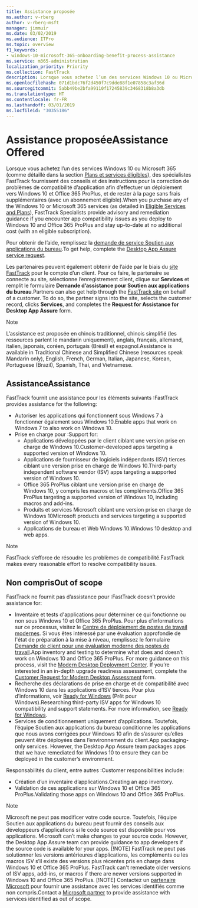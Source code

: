 ```yaml
---
title: Assistance proposée
ms.author: v-rberg
author: v-rberg-msft
manager: jimmuir
ms.date: 03/02/2019
ms.audience: ITPro
ms.topic: overview
f1_keywords:
- windows-10-microsoft-365-onboarding-benefit-process-assistance
ms.service: m365-administration
localization_priority: Priority
ms.collection: FastTrack
description: Lorsque vous achetez l’un des services Windows 10 ou Microsoft 365, des spécialistes FastTrack fournissent des conseils et des instructions pour la correction de problèmes afin d’effectuer un déploiement vers Windows 10 et Office 365 ProPlus et de rester à la page sans frais supplémentaires (avec un abonnement éligible).
ms.openlocfilehash: 071d1bdc76f2d450f7c9dde88f1e07858c3af36d
ms.sourcegitcommit: 5abb49be2bfa99110f17245839c3468318b8a3db
ms.translationtype: HT
ms.contentlocale: fr-FR
ms.lasthandoff: 03/01/2019
ms.locfileid: "30355186"
---
```

# <a name="assistance-offered"></a><span data-ttu-id="61e24-103">Assistance proposée</span><span class="sxs-lookup"><span data-stu-id="61e24-103">Assistance Offered</span></span>  

<span data-ttu-id="61e24-104">Lorsque vous achetez l’un des services Windows 10 ou Microsoft 365 (comme détaillé dans la section [Plans et services éligibles](M365-eligible-services-and-plans.md)), des spécialistes FastTrack fournissent des conseils et des instructions pour la correction de problèmes de compatibilité d’application afin d’effectuer un déploiement vers Windows 10 et Office 365 ProPlus, et de rester à la page sans frais supplémentaires (avec un abonnement éligible).</span><span class="sxs-lookup"><span data-stu-id="61e24-104">When you purchase any of the Windows 10 or Microsoft 365 services (as detailed in [Eligible Services and Plans](M365-eligible-services-and-plans.md)), FastTrack Specialists provide advisory and remediation guidance if you encounter app compatibility issues as you deploy to Windows 10 and Office 365 ProPlus and stay up-to-date at no additional cost (with an eligible subscription).</span></span>

<span data-ttu-id="61e24-105">Pour obtenir de l’aide, remplissez la [demande de service Soutien aux applications du bureau](https://go.microsoft.com/fwlink/?linkid=2022721).</span><span class="sxs-lookup"><span data-stu-id="61e24-105">To get help, complete the [Desktop App Assure service request](https://go.microsoft.com/fwlink/?linkid=2022721).</span></span>

<span data-ttu-id="61e24-p101">Les partenaires peuvent également obtenir de l’aide par le biais du [site FastTrack](https://go.microsoft.com/fwlink/?linkid=780698) pour le compte d’un client. Pour ce faire, le partenaire se connecte au site, sélectionne l’enregistrement client, clique sur **Services** et remplit le formulaire **Demande d’assistance pour Soutien aux applications du bureau**.</span><span class="sxs-lookup"><span data-stu-id="61e24-p101">Partners can also get help through the [FastTrack site](https://go.microsoft.com/fwlink/?linkid=780698) on behalf of a customer. To do so, the partner signs into the site, selects the customer record, clicks **Services**, and completes the **Request for Assistance for Desktop App Assure** form.</span></span>

> [!NOTE]
> <span data-ttu-id="61e24-108">L’assistance est proposée en chinois traditionnel, chinois simplifié (les ressources parlent le mandarin uniquement), anglais, français, allemand, italien, japonais, coréen, portugais (Brésil) et espagnol.</span><span class="sxs-lookup"><span data-stu-id="61e24-108">Assistance is available in Traditional Chinese and Simplified Chinese (resources speak Mandarin only), English, French, German, Italian, Japanese, Korean, Portuguese (Brazil), Spanish, Thai, and Vietnamese.</span></span> 

## <a name="assistance"></a><span data-ttu-id="61e24-109">Assistance</span><span class="sxs-lookup"><span data-stu-id="61e24-109">Assistance</span></span>

<span data-ttu-id="61e24-110">FastTrack fournit une assistance pour les éléments suivants :</span><span class="sxs-lookup"><span data-stu-id="61e24-110">FastTrack provides assistance for the following:</span></span>
- <span data-ttu-id="61e24-111">Autoriser les applications qui fonctionnent sous Windows 7 à fonctionner également sous Windows 10.</span><span class="sxs-lookup"><span data-stu-id="61e24-111">Enable apps that work on Windows 7 to also work on Windows 10.</span></span>
- <span data-ttu-id="61e24-112">Prise en charge pour :</span><span class="sxs-lookup"><span data-stu-id="61e24-112">Support for:</span></span>
    - <span data-ttu-id="61e24-113">Applications développées par le client ciblant une version prise en charge de Windows 10.</span><span class="sxs-lookup"><span data-stu-id="61e24-113">Customer-developed apps targeting a supported version of Windows 10.</span></span>
    - <span data-ttu-id="61e24-114">Applications de fournisseur de logiciels indépendants (ISV) tierces ciblant une version prise en charge de Windows 10.</span><span class="sxs-lookup"><span data-stu-id="61e24-114">Third-party independent software vendor (ISV) apps targeting a supported version of Windows 10.</span></span>
    - <span data-ttu-id="61e24-115">Office 365 ProPlus ciblant une version prise en charge de Windows 10, y compris les macros et les compléments.</span><span class="sxs-lookup"><span data-stu-id="61e24-115">Office 365 ProPlus targeting a supported version of Windows 10, including macros and add-ins.</span></span>
    - <span data-ttu-id="61e24-116">Produits et services Microsoft ciblant une version prise en charge de Windows 10</span><span class="sxs-lookup"><span data-stu-id="61e24-116">Microsoft products and services targeting a supported version of Windows 10.</span></span>
    - <span data-ttu-id="61e24-117">Applications de bureau et Web Windows 10.</span><span class="sxs-lookup"><span data-stu-id="61e24-117">Windows 10 desktop and web apps.</span></span>
> [!NOTE]
> <span data-ttu-id="61e24-118">FastTrack s’efforce de résoudre les problèmes de compatibilité.</span><span class="sxs-lookup"><span data-stu-id="61e24-118">FastTrack makes every reasonable effort to resolve compatibility issues.</span></span> 

## <a name="out-of-scope"></a><span data-ttu-id="61e24-119">Non compris</span><span class="sxs-lookup"><span data-stu-id="61e24-119">Out of scope</span></span>

<span data-ttu-id="61e24-120">FastTrack ne fournit pas d’assistance pour :</span><span class="sxs-lookup"><span data-stu-id="61e24-120">FastTrack doesn’t provide assistance for:</span></span>
- <span data-ttu-id="61e24-p102">Inventaire et tests d'applications pour déterminer ce qui fonctionne ou non sous Windows 10 et Office 365 ProPlus. Pour plus d'informations sur ce processus, visitez le [Centre de déploiement de postes de travail modernes](https://go.microsoft.com/fwlink/?linkid=2080140). Si vous êtes intéressé par une évaluation approfondie de l'état de préparation à la mise à niveau, remplissez le formulaire [Demande de client pour une évaluation moderne des postes de travail](https://go.microsoft.com/fwlink/?linkid=2053818).</span><span class="sxs-lookup"><span data-stu-id="61e24-p102">App inventory and testing to determine what does and doesn’t work on Windows 10 and Office 365 ProPlus. For more guidance on this process, visit the [Modern Desktop Deployment Center](https://go.microsoft.com/fwlink/?linkid=2080140). If you’re interested in an in-depth upgrade readiness assessment, complete the [Customer Request for Modern Desktop Assessment](https://go.microsoft.com/fwlink/?linkid=2053818) form.</span></span>
- <span data-ttu-id="61e24-p103">Recherche des déclarations de prise en charge et de compatibilité avec Windows 10 dans les applications d’ISV tierces. Pour plus d’informations, voir [Ready for Windows](https://go.microsoft.com/fwlink/?linkid=2054580) (Prêt pour Windows).</span><span class="sxs-lookup"><span data-stu-id="61e24-p103">Researching third-party ISV apps for Windows 10 compatibility and support statements. For more information, see [Ready for Windows](https://go.microsoft.com/fwlink/?linkid=2054580).</span></span>
- <span data-ttu-id="61e24-p104">Services de conditionnement uniquement d’applications. Toutefois, l’équipe Soutien aux applications du bureau conditionne les applications que nous avons corrigées pour Windows 10 afin de s’assurer qu’elles peuvent être déployées dans l’environnement du client.</span><span class="sxs-lookup"><span data-stu-id="61e24-p104">App packaging-only services. However, the Desktop App Assure team packages apps that we have remediated for Windows 10 to ensure they can be deployed in the customer’s environment.</span></span>

<span data-ttu-id="61e24-128">Responsabilités du client, entre autres :</span><span class="sxs-lookup"><span data-stu-id="61e24-128">Customer responsibilities include:</span></span>
- <span data-ttu-id="61e24-129">Création d’un inventaire d’applications.</span><span class="sxs-lookup"><span data-stu-id="61e24-129">Creating an app inventory.</span></span>
- <span data-ttu-id="61e24-130">Validation de ces applications sur Windows 10 et Office 365 ProPlus.</span><span class="sxs-lookup"><span data-stu-id="61e24-130">Validating those apps on Windows 10 and Office 365 ProPlus.</span></span>
> [!NOTE]
> <span data-ttu-id="61e24-p105">Microsoft ne peut pas modificer votre code source. Toutefois, l’équipe Soutien aux applications du bureau peut fournir des conseils aux développeurs d’applications si le code source est disponible pour vos applications. </span><span class="sxs-lookup"><span data-stu-id="61e24-p105">Microsoft can’t make changes to your source code. However, the Desktop App Assure team can provide guidance to app developers if the source code is available for your apps. </span></span>[!NOTE]
> <span data-ttu-id="61e24-p106">FastTrack ne peut pas solutionner les versions antérieures d’applications, les compléments ou les macros ISV s’il existe des versions plus récentes pris en charge dans Windows 10 et Office 365 ProPlus. </span><span class="sxs-lookup"><span data-stu-id="61e24-p106">FastTrack can't remediate older versions of ISV apps, add-ins, or macros if there are newer versions supported in Windows 10 and Office 365 ProPlus. </span></span>[!NOTE]
> <span data-ttu-id="61e24-134">Contactez un [partenaire Microsoft](https://go.microsoft.com/fwlink/?linkid=2080150) pour fournir une assistance avec les services identifiés comme non compris.</span><span class="sxs-lookup"><span data-stu-id="61e24-134">Contact a [Microsoft partner](https://go.microsoft.com/fwlink/?linkid=2080150) to provide assistance with services identified as out of scope.</span></span>
